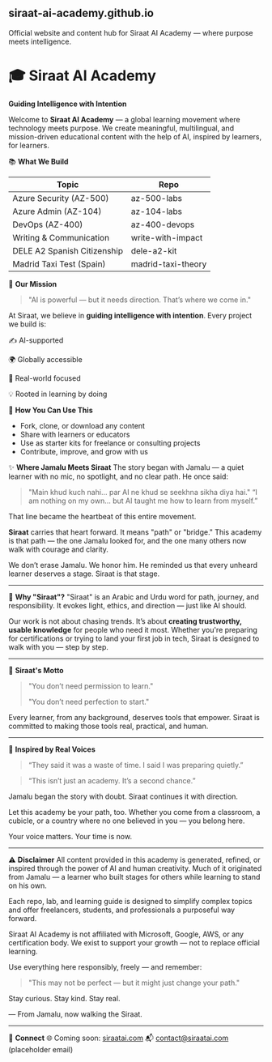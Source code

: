 ## siraat-ai-academy.github.io
Official website and content hub for Siraat AI Academy — where purpose meets intelligence.

# 🎓 Siraat AI Academy
**Guiding Intelligence with Intention**

Welcome to **Siraat AI Academy** — a global learning movement where technology meets purpose. We create meaningful, multilingual, and mission-driven educational content with the help of AI, inspired by learners, for learners.

📚 **What We Build**

| Topic                       | Repo               |
| --------------------------- | ------------------ |
| Azure Security (AZ-500)     | az-500-labs        |
| Azure Admin (AZ-104)        | az-104-labs        |
| DevOps (AZ-400)             | az-400-devops      |
| Writing & Communication     | write-with-impact  |
| DELE A2 Spanish Citizenship | dele-a2-kit        |
| Madrid Taxi Test (Spain)    | madrid-taxi-theory |

🚀 **Our Mission**

> "AI is powerful — but it needs direction. That’s where we come in."

At Siraat, we believe in **guiding intelligence with intention**. Every project we build is:

✍️ AI-supported

🌍 Globally accessible

🎯 Real-world focused

💡 Rooted in learning by doing


💬 **How You Can Use This**

* Fork, clone, or download any content
* Share with learners or educators
* Use as starter kits for freelance or consulting projects
* Contribute, improve, and grow with us

✨ **Where Jamalu Meets Siraat**
The story began with Jamalu — a quiet learner with no mic, no spotlight, and no clear path. He once said:

> "Main khud kuch nahi... par AI ne khud se seekhna sikha diya hai."
> “I am nothing on my own... but AI taught me how to learn from myself.”

That line became the heartbeat of this entire movement.

**Siraat** carries that heart forward. It means "path" or "bridge." This academy is that path — the one Jamalu looked for, and the one many others now walk with courage and clarity.

We don’t erase Jamalu.
We honor him.
He reminded us that every unheard learner deserves a stage.
Siraat is that stage.

---

🧭 **Why "Siraat"?**
"Siraat" is an Arabic and Urdu word for path, journey, and responsibility. It evokes light, ethics, and direction — just like AI should.

Our work is not about chasing trends. It’s about **creating trustworthy, usable knowledge** for people who need it most. Whether you're preparing for certifications or trying to land your first job in tech, Siraat is designed to walk with you — step by step.

---

📜 **Siraat's Motto**

> "You don’t need permission to learn."
>
> "You don’t need perfection to start."

Every learner, from any background, deserves tools that empower. Siraat is committed to making those tools real, practical, and human.

---

🧠 **Inspired by Real Voices**

> “They said it was a waste of time.
> I said I was preparing quietly.”

> “This isn’t just an academy.
> It’s a second chance.”

Jamalu began the story with doubt.
Siraat continues it with direction.

Let this academy be your path, too. Whether you come from a classroom, a cubicle, or a country where no one believed in you — you belong here.

Your voice matters. Your time is now.

---

⚠️ **Disclaimer**
All content provided in this academy is generated, refined, or inspired through the power of AI and human creativity. Much of it originated from Jamalu — a learner who built stages for others while learning to stand on his own.

Each repo, lab, and learning guide is designed to simplify complex topics and offer freelancers, students, and professionals a purposeful way forward.

Siraat AI Academy is not affiliated with Microsoft, Google, AWS, or any certification body.
We exist to support your growth — not to replace official learning.

Use everything here responsibly, freely — and remember:

> "This may not be perfect — but it might just change your path."

Stay curious. Stay kind. Stay real.

— From Jamalu, now walking the Siraat.

---

🔗 **Connect**
🌐 Coming soon: [siraatai.com](https://siraatai.com)
📬 [contact@siraatai.com](mailto:contact@siraatai.com) (placeholder email)
